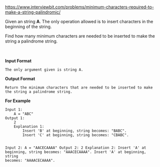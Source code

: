 https://www.interviewbit.com/problems/minimum-characters-required-to-make-a-string-palindromic/

<div class="p-html-content p-statement"><div class="p-html-content__container"><p>Given an string <strong>A</strong>. The only operation allowed is to insert  characters in the beginning of the string.</p>

<p>Find how many minimum characters are needed to be inserted to make the string a palindrome string.</p>

<p><br><br>
<strong>Input Format</strong></p>

<div class="highlighter-rouge"><pre class="highlight"><code>The only argument given is string A.
</code></pre>
</div>

<p><strong>Output Format</strong></p>

<div class="highlighter-rouge"><pre class="highlight"><code>Return the minimum characters that are needed to be inserted to make the string a palindrome string.
</code></pre>
</div>

<p><strong>For Example</strong></p>

<div class="highlighter-rouge"><pre class="highlight"><code>Input 1:
    A = "ABC"
Output 1:
    2
    Explanation 1:
        Insert 'B' at beginning, string becomes: "BABC".
        Insert 'C' at beginning, string becomes: "CBABC".

Input 2:
    A = "AACECAAAA"
Output 2:
    2
    Explanation 2:
        Insert 'A' at beginning, string becomes: "AAACECAAAA".
        Insert 'A' at beginning, string becomes: "AAAACECAAAA".
</code></pre>
</div>
</div></div>

